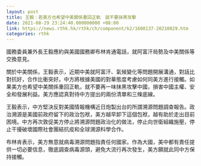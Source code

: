 ```yaml
---
layout: post
title: 王毅：若美方也希望中美關係重回正軌　就不要抹黑攻擊
date: 2021-08-29 23:24:40.000000000 +08:00
link: https://news.rthk.hk/rthk/ch/component/k2/1608137-20210829.htm
categories: rthk
---
```


國務委員兼外長王毅應約與美國國務卿布林肯通電話，就阿富汗局勢及中美關係等交換意見。

關於中美關係，王毅表示，近期中美就阿富汗、氣候變化等問題開展溝通，對話比對抗好，合作比衝突好。中方將根據美國的對華態度考慮如何同美方進行接觸。如果美方也希望中美關係重回正軌，就不要再一味抹黑攻擊中國，損害中國主權、安全和發展利益。美方應認真對待中方提出的兩份清單和三條底線。

王毅表示，中方堅決反對美國情報機構近日炮製出台的所謂溯源問題調查報告。政治溯源是美國前政府留下的政治包袱，美方越早卸下這個包袱，越有助於走出目前困境。中方再次敦促美方停止將溯源問題政治化的做法，停止向世衛組織施壓，停止干擾破壞國際社會團結抗疫和全球溯源科學合作。

布林肯表示，美方無意就病毒溯源問題指責任何國家。作為大國，美中都有責任提供一切必要信息，徹底調查病毒源頭，避免大流行再次發生，美方願就此同中方保持接觸。
